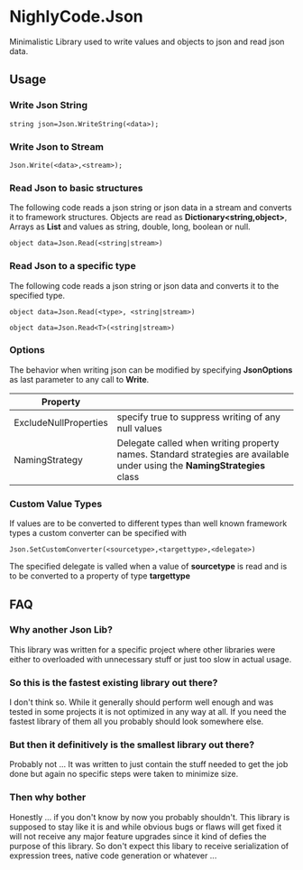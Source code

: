 # NighlyCode.Json

Minimalistic Library used to write values and objects to json and read json data.

## Usage

### Write Json String

```
string json=Json.WriteString(<data>);
```

### Write Json to Stream

```
Json.Write(<data>,<stream>);
```

### Read Json to basic structures
The following code reads a json string or json data in a stream and converts it to framework structures.
Objects are read as **Dictionary<string,object>**, Arrays as **List** and values as string, double, long, boolean or null.

```
object data=Json.Read(<string|stream>)
```

### Read Json to a specific type
The following code reads a json string or json data and converts it to the specified type.

```
object data=Json.Read(<type>, <string|stream>)
```
```
object data=Json.Read<T>(<string|stream>)
```

### Options
The behavior when writing json can be modified by specifying **JsonOptions** as last parameter to any call to **Write**.

|Property||
|-|-|
|ExcludeNullProperties|specify true to suppress writing of any null values|
|NamingStrategy|Delegate called when writing property names. Standard strategies are available under using the **NamingStrategies** class|

### Custom Value Types
If values are to be converted to different types than well known framework types a custom converter can be specified with

```
Json.SetCustomConverter(<sourcetype>,<targettype>,<delegate>)
```

The specified delegate is valled when a value of **sourcetype** is read and is to be converted to a property of type **targettype**

## FAQ

### Why another Json Lib?

This library was written for a specific project where other libraries were either to overloaded with unnecessary stuff
or just too slow in actual usage.

### So this is the fastest existing library out there?

I don't think so.
While it generally should perform well enough and was tested in some projects it is not optimized in any way at all.
If you need the fastest library of them all you probably should look somewhere else.

### But then it definitively is the smallest library out there?

Probably not ... It was written to just contain the stuff needed to get the job done but again no specific steps were taken
to minimize size.

### Then why bother

Honestly ... if you don't know by now you probably shouldn't. This library is supposed to stay like it is and while obvious bugs or flaws will get fixed
it will not receive any major feature upgrades since it kind of defies the purpose of this library. So don't expect this libary to receive
serialization of expression trees, native code generation or whatever ...